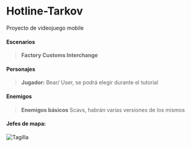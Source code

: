 # Hotline-Tarkov
Proyecto de videojuego mobile 

#### Escenarios
> <strong>Factory Customs Interchange</strong>

#### Personajes
> <strong>Jugador:</strong> Bear/ User, se podrá elegir durante el tutorial

#### Enemigos
> <strong>Enemigos básicos</strong> Scavs, habrán varias versiones de los mismos

#### Jefes de mapa: 
![Tagilla](https://ih1.redbubble.net/image.2458981889.2055/bg,f8f8f8-flat,750x,075,f-pad,750x1000,f8f8f8.jpg)
